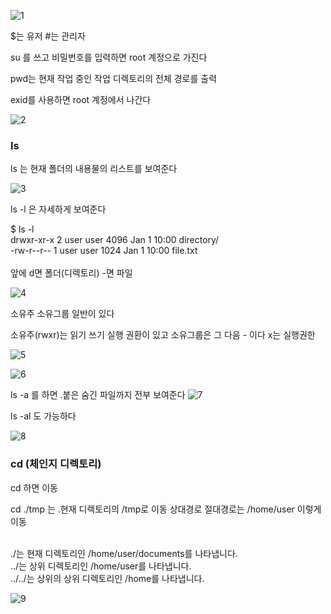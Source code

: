 
![1](https://github.com/fxzz/CentOS/assets/3148006/488747f1-6ef5-44fb-aafb-8d226e1776f4)

$는 유저  #는 관리자




su 를 쓰고 비밀번호를 입력하면 root 계정으로 가진다

pwd는 현재 작업 중인 작업 디렉토리의 전체 경로를 출력

exid를 사용하면 root 계정에서 나간다

![2](https://github.com/fxzz/CentOS/assets/3148006/36c04c15-3ea2-46a9-af0a-749005eb9009)


### ls

ls 는 현재 폴더의 내용물의 리스트를 보여준다

![3](https://github.com/fxzz/CentOS/assets/3148006/82d27e85-cf97-40ee-88c6-53536565a8a8)


ls -l 은 자세하게 보여준다

$ ls -l
<br>
drwxr-xr-x 2 user user 4096 Jan  1 10:00 directory/
<br>
-rw-r--r-- 1 user user 1024 Jan  1 10:00 file.txt
<br><br>
앞에 d면 폴더(디렉토리) -면 파일

![4](https://github.com/fxzz/CentOS/assets/3148006/4deb0b51-b395-4254-89cd-126197aa182d)




소유주 소유그룹 일반이 있다

소유주(rwxr)는 읽기 쓰기 실행 권환이 있고 소유그룹은 그 다음 - 이다 x는 실행권한

![5](https://github.com/fxzz/CentOS/assets/3148006/bc823221-4586-4d1f-ad2c-95272c448ca7)

![6](https://github.com/fxzz/CentOS/assets/3148006/1082a924-f2c1-417f-bf6a-e78d95a546f1)


ls -a 를 하면 .붙은 숨긴 파일까지 전부 보여준다
![7](https://github.com/fxzz/CentOS/assets/3148006/9321465e-6277-4e5f-9301-a6f67b5968c6)


ls -al 도 가능하다


![8](https://github.com/fxzz/CentOS/assets/3148006/bc74ca7d-23be-43fa-9832-85cf9fc312d7)




### cd (체인지 디렉토리)

cd 하면 이동

cd ./tmp 는 .현재 디렉토리의 /tmp로 이동 상대경로
절대경로는 /home/user 이렇게 이동

<br>
./는 현재 디렉토리인 /home/user/documents를 나타냅니다. <br>
../는 상위 디렉토리인 /home/user를 나타냅니다. <br>
../../는 상위의 상위 디렉토리인 /home를 나타냅니다. <br>

![9](https://github.com/fxzz/CentOS/assets/3148006/1fed7e74-9f0c-4ecb-b9f7-566605ef03d0)



